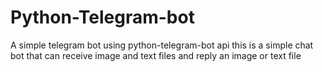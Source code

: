 # Python-Telegram-bot
A simple telegram bot using python-telegram-bot api 
this is a simple chat bot that can receive image and text files and reply an image or text file
